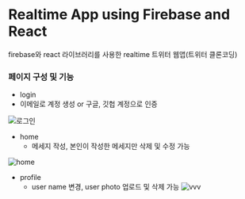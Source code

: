 # Realtime App using Firebase and React

firebase와 react 라이브러리를 사용한 realtime 트위터 웹앱(트위터 클론코딩) 

### 페이지 구성 및 기능

- login
- 이메일로 계정 생성 or 구글, 깃헙 계정으로 인증

![로그인](https://user-images.githubusercontent.com/59640337/117092702-ffe91900-ad99-11eb-9c5b-2084a32718bc.png)

- home
  - 메세지 작성, 본인이 작성한 메세지만 삭제 및 수정 가능
 
![home](https://user-images.githubusercontent.com/59640337/117092719-06779080-ad9a-11eb-91e0-b00fde5c9e37.png)

- profile
  - user name 변경, user photo 업로드 및 삭제 가능
![vvv](https://user-images.githubusercontent.com/59640337/117092753-1b542400-ad9a-11eb-9d1e-98cc018b813e.png)
